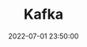 ---
layout: default
title: Kafka
date: 2022-07-01 23:50:00
last_modified_at : 2022-07-01 23:50:00
parent: Msa
has_children: true
nav_order: 4
---